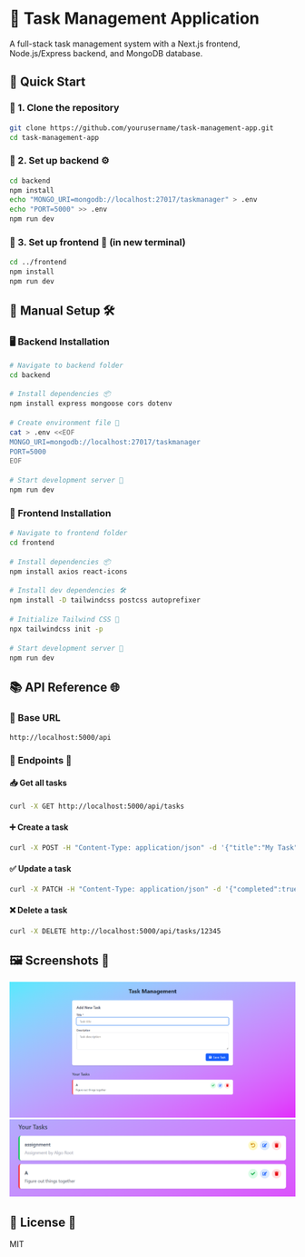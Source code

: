 # 📝 Task Management Application



A full-stack task management system with a Next.js frontend, Node.js/Express backend, and MongoDB database.

## 🚀 Quick Start

### 🔹 1. Clone the repository

```bash
git clone https://github.com/yourusername/task-management-app.git
cd task-management-app
```

### 🔹 2. Set up backend ⚙️

```bash
cd backend
npm install
echo "MONGO_URI=mongodb://localhost:27017/taskmanager" > .env
echo "PORT=5000" >> .env
npm run dev
```

### 🔹 3. Set up frontend 🎨 (in new terminal)

```bash
cd ../frontend
npm install
npm run dev
```

## 🔧 Manual Setup 🛠️

### 🖥️ Backend Installation

```bash
# Navigate to backend folder
cd backend

# Install dependencies 📦
npm install express mongoose cors dotenv

# Create environment file 📜
cat > .env <<EOF
MONGO_URI=mongodb://localhost:27017/taskmanager
PORT=5000
EOF

# Start development server 🚀
npm run dev
```

### 🎨 Frontend Installation

```bash
# Navigate to frontend folder
cd frontend

# Install dependencies 📦
npm install axios react-icons

# Install dev dependencies 🛠️
npm install -D tailwindcss postcss autoprefixer

# Initialize Tailwind CSS 🎨
npx tailwindcss init -p

# Start development server 🚀
npm run dev
```

## 📚 API Reference 🌐

### 🔗 Base URL

```
http://localhost:5000/api
```

### 🔹 Endpoints 📌

#### 📥 Get all tasks

```bash
curl -X GET http://localhost:5000/api/tasks
```

#### ➕ Create a task

```bash
curl -X POST -H "Content-Type: application/json" -d '{"title":"My Task"}' http://localhost:5000/api/tasks
```

#### ✅ Update a task

```bash
curl -X PATCH -H "Content-Type: application/json" -d '{"completed":true}' http://localhost:5000/api/tasks/12345
```

#### ❌ Delete a task

```bash
curl -X DELETE http://localhost:5000/api/tasks/12345
```

## 🖼️ Screenshots 📸

![task management app](images/img1.png)
![tasks list](images/img2.png)

## 📝 License 📄

MIT

